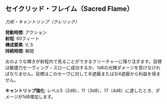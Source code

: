 ## セイクリッド・フレイム（Sacred Flame）
*力術・キャントリップ（クレリック）*

**発動時間**: アクション  
**射程**: 60フィート  
**構成要素**: V, S  
**持続時間**: 瞬間

炎のような輝きが射程内で見ることができるクリーチャーに降り注ぎます。目標は敏捷力セーヴィング・スローに成功するか、1d8の光輝ダメージを受けなければなりません。目標はこのセーヴに対して半遮蔽または3/4遮蔽から利益を得ません。

**キャントリップ強化**: レベル5（2d8）、11（3d8）、17（4d8）に達したとき、ダメージが1d8増加します。